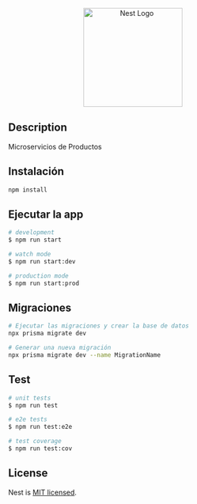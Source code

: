 <p align="center">
  <a href="http://nestjs.com/" target="blank"><img src="https://nestjs.com/img/logo-small.svg" width="200" alt="Nest Logo" /></a>
</p>

## Description

Microservicios de Productos

## Instalación

```bash
npm install
```

## Ejecutar la app

```bash
# development
$ npm run start

# watch mode
$ npm run start:dev

# production mode
$ npm run start:prod
```

## Migraciones

```sh
# Ejecutar las migraciones y crear la base de datos
npx prisma migrate dev

# Generar una nueva migración
npx prisma migrate dev --name MigrationName
```

## Test

```bash
# unit tests
$ npm run test

# e2e tests
$ npm run test:e2e

# test coverage
$ npm run test:cov
```

## License

Nest is [MIT licensed](LICENSE).

